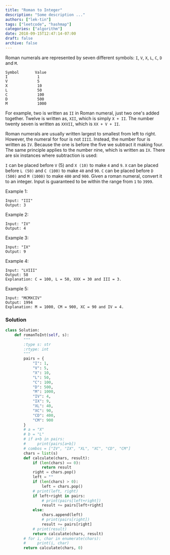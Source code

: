 ```yaml
---
title: "Roman to Integer"
description: "Some description ..."
authors: ["lek-tin"]
tags: ["leetcode", "hashmap"]
categories: ["algorithm"]
date: 2018-09-15T12:47:14-07:00
draft: false
archive: false
---
```

Roman numerals are represented by seven different symbols: `I`, `V`, `X`, `L`, `C`, `D` and `M`.
```
Symbol       Value
I             1
V             5
X             10
L             50
C             100
D             500
M             1000
```
For example, two is written as `II` in Roman numeral, just two one's added together. Twelve is written as, `XII`, which is simply `X + II`. The number twenty seven is written as `XXVII`, which is `XX + V + II`.

Roman numerals are usually written largest to smallest from left to right. However, the numeral for four is not `IIII`. Instead, the number four is written as `IV`. Because the one is before the five we subtract it making four. The same principle applies to the number nine, which is written as `IX`. There are six instances where subtraction is used:

`I` can be placed before `V` (5) and `X (10)` to make `4` and `9`. 
`X` can be placed before `L (50)` and `C (100)` to make `40` and `90`. 
`C` can be placed before `D (500)` and `M (1000)` to make `400` and `900`.
Given a roman numeral, convert it to an integer. Input is guaranteed to be within the range from `1` to `3999`.

Example 1:
```
Input: "III"
Output: 3
```
Example 2:
```
Input: "IV"
Output: 4
```
Example 3:
```
Input: "IX"
Output: 9
```
Example 4:
```
Input: "LVIII"
Output: 58
Explanation: C = 100, L = 50, XXX = 30 and III = 3.
```
Example 5:
```
Input: "MCMXCIV"
Output: 1994
Explanation: M = 1000, CM = 900, XC = 90 and IV = 4.
```

### Solution
```python
class Solution:
    def romanToInt(self, s):
        """
        :type s: str
        :rtype: int
        """
        pairs = {
            "I": 1,
            "V": 5,
            "X": 10,
            "L": 50,
            "C": 100,
            "D": 500,
            "M": 1000,
            "IV": 4,
            "IX": 9,
            "XL": 40,
            "XC": 90,
            "CD": 400,
            "CM": 900
        }
        # a = "X"
        # b = "L"
        # if a+b in pairs:
        #     print(pairs[a+b])
        # combos = ["IV", "IX", "XL", "XC", "CD", "CM"]
        chars = list(s)
        def calculate(chars, result):
            if (len(chars) == 0):
                return result
            right = chars.pop()
            left = ""
            if (len(chars) > 0):
                left = chars.pop()
            # print(left, right)
            if left+right in pairs:
                # print(pairs[left+right])
                result += pairs[left+right]
            else:
                chars.append(left)
                # print(pairs[right])
                result += pairs[right]
            # print(result)
            return calculate(chars, result)
        # for i, char in enumerate(chars):
        #     print(i, char)
        return calculate(chars, 0)
```